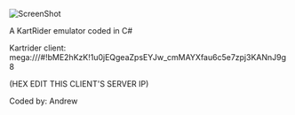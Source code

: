 ![ScreenShot](https://lh5.ggpht.com/lDI7OzFXNdG3Nl9z--q4Zo-7I6e5-e5ndYjaOe4l5CdJO8nx8r-x3mFmksss6tno7Us=w300)

A KartRider emulator coded in C#

Kartrider client: mega:///#!bME2hKzK!1u0jEQgeaZpsEYJw_cmMAYXfau6c5e7zpj3KANnJ9g8

(HEX EDIT THIS CLIENT'S SERVER IP)

Coded by: Andrew
